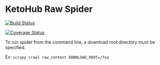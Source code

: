# KetoHub Raw Spider

[![Build Status](https://travis-ci.org/fernandalavalle/ketohub_raw_spider.svg?branch=master)](https://travis-ci.org/fernandalavalle/ketohub_raw_spider)

[![Coverage Status](https://coveralls.io/repos/github/fernandalavalle/ketohub_raw_spider/badge.svg?branch=master)](https://coveralls.io/github/fernandalavalle/ketohub_raw_spider?branch=master)

To run spider from the command line, a download root directory must be specified.

Ex:
`scrapy crawl raw_content DOWNLOAD_ROOT=/foo`
